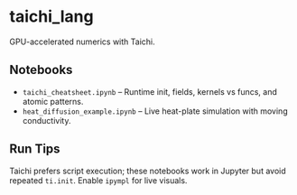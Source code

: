 # taichi_lang

GPU-accelerated numerics with Taichi.

## Notebooks
- `taichi_cheatsheet.ipynb` – Runtime init, fields, kernels vs funcs, and atomic patterns.
- `heat_diffusion_example.ipynb` – Live heat-plate simulation with moving conductivity.

## Run Tips
Taichi prefers script execution; these notebooks work in Jupyter but avoid repeated `ti.init`. Enable `ipympl` for live visuals.
